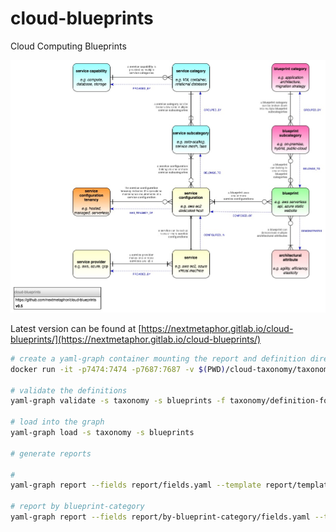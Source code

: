 # cloud-blueprints
Cloud Computing Blueprints

![Cloud Blueprints](cloud-blueprints.jpg)

Latest version can be found at [https://nextmetaphor.gitlab.io/cloud-blueprints/](https://nextmetaphor.gitlab.io/cloud-blueprints/)

```bash
# create a yaml-graph container mounting the report and definition directories
docker run -it -p7474:7474 -p7687:7687 -v $(PWD)/cloud-taxonomy/taxonomy:/home/ymlgraph/taxonomy -v $(PWD)/blueprints:/home/ymlgraph/blueprints -v $(PWD)/report:/home/ymlgraph/report nextmetaphor/yaml-graph

# validate the definitions
yaml-graph validate -s taxonomy -s blueprints -f taxonomy/definition-format.yml 

# load into the graph
yaml-graph load -s taxonomy -s blueprints 

# generate reports

#
yaml-graph report --fields report/fields.yaml --template report/template.gohtml > report/cloud-taxonomy.html

# report by blueprint-category
yaml-graph report --fields report/by-blueprint-category/fields.yaml --template report/by-blueprint-category/template.gohtml > report/by-blueprint-category/by-blueprint-category.html
```